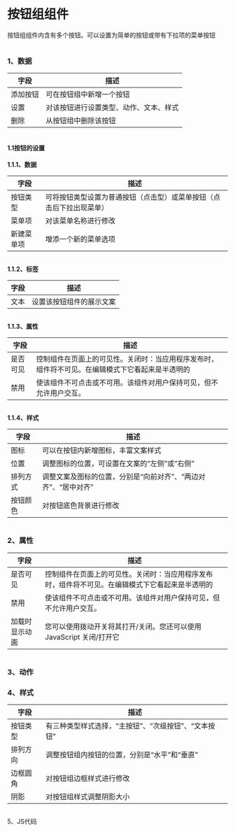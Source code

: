 # 按钮组组件

按钮组组件内含有多个按钮。可以设置为简单的按钮或带有下拉项的菜单按钮

<figure><img src="../../../.gitbook/assets/image (77) (1).png" alt=""><figcaption></figcaption></figure>



### 1、数据

| 字段   | 描述                  |
| ---- | ------------------- |
| 添加按钮 | 可在按钮组中新增一个按钮        |
| 设置   | 对该按钮进行设置类型、动作、文本、样式 |
| 删除   | 从按钮组中删除该按钮          |

<figure><img src="../../../.gitbook/assets/image (65) (1).png" alt=""><figcaption></figcaption></figure>

#### &#x20;    1.1按钮的设置

&#x20;        **1.1.1、数据**

| 字段    | 描述                                 |
| ----- | ---------------------------------- |
| 按钮类型  | 可将按钮类型设置为普通按钮（点击型）或菜单按钮（点击后下拉出现菜单） |
| 菜单项   | 对该菜单名称进行修改                         |
| 新建菜单项 | 增添一个新的菜单选项                         |

<figure><img src="../../../.gitbook/assets/image (62) (1).png" alt=""><figcaption></figcaption></figure>

&#x20;       **1.1.2、标签**

| 字段 | 描述           |
| -- | ------------ |
| 文本 | 设置该按钮组件的展示文案 |

<figure><img src="../../../.gitbook/assets/image (90) (1).png" alt=""><figcaption></figcaption></figure>

&#x20;       **1.1.3、属性**

| 字段   | 描述                                               |
| ---- | ------------------------------------------------ |
| 是否可见 | 控制组件在页面上的可见性。关闭时：当应用程序发布时，组件将不可见。在编辑模式下它看起来是半透明的 |
| 禁用   | 使该组件不可点击或不可用。该组件对用户保持可见，但不允许用户交互。                |

<figure><img src="../../../.gitbook/assets/image (4) (2).png" alt=""><figcaption></figcaption></figure>

&#x20;       **1.1.4、样式**

| 字段   | 描述                                 |
| ---- | ---------------------------------- |
| 图标   | 可以在按钮内新增图标，丰富文案样式                  |
| 位置   | 调整图标的位置，可设置在文案的“左侧”或“右侧”           |
| 排列方式 | 调整文案及图标的位置，分别是“向前对齐”、“两边对齐”、“居中对齐” |
| 按钮颜色 | 对按钮底色背景进行修改                        |

<figure><img src="../../../.gitbook/assets/image (80) (1).png" alt=""><figcaption></figcaption></figure>

### 2、属性

| 字段      | 描述                                               |
| ------- | ------------------------------------------------ |
| 是否可见    | 控制组件在页面上的可见性。关闭时：当应用程序发布时，组件将不可见。在编辑模式下它看起来是半透明的 |
| 禁用      | 使该组件不可点击或不可用。该组件对用户保持可见，但不允许用户交互。                |
| 加载时显示动画 | 您可以使用拨动开关将其打开/关闭。您还可以使用 JavaScript 关闭/打开它        |

<figure><img src="../../../.gitbook/assets/image (87) (1).png" alt=""><figcaption></figcaption></figure>



### 3、动作





### 4、样式

| 字段   | 描述                            |
| ---- | ----------------------------- |
| 按钮类型 | 有三种类型样式选择，“主按钮”、“次级按钮”、“文本按钮” |
| 排列方向 | 调整按钮组内按钮的位置，分别是“水平”和“垂直”      |
| 边框圆角 | 对按钮组边框样式进行修改                  |
| 阴影   | 对按钮组样式调整阴影大小                  |

<figure><img src="../../../.gitbook/assets/image (59) (1).png" alt=""><figcaption></figcaption></figure>



5、JS代码





<figure><img src="../../../.gitbook/assets/image (33) (1).png" alt=""><figcaption></figcaption></figure>

<figure><img src="../../../.gitbook/assets/image (14) (1).png" alt=""><figcaption></figcaption></figure>

